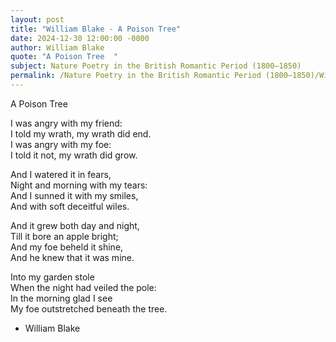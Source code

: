 ```yaml
---
layout: post
title: "William Blake - A Poison Tree"
date: 2024-12-30 12:00:00 -0000
author: William Blake
quote: "A Poison Tree  "
subject: Nature Poetry in the British Romantic Period (1800–1850)
permalink: /Nature Poetry in the British Romantic Period (1800–1850)/William Blake/William Blake - A Poison Tree
---
```


A Poison Tree  

I was angry with my friend:  
I told my wrath, my wrath did end.  
I was angry with my foe:  
I told it not, my wrath did grow.  

And I watered it in fears,  
Night and morning with my tears:  
And I sunned it with my smiles,  
And with soft deceitful wiles.  

And it grew both day and night,  
Till it bore an apple bright;  
And my foe beheld it shine,  
And he knew that it was mine.  

Into my garden stole  
When the night had veiled the pole:  
In the morning glad I see  
My foe outstretched beneath the tree.

- William Blake
